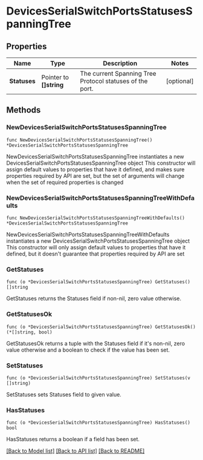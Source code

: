 # DevicesSerialSwitchPortsStatusesSpanningTree

## Properties

Name | Type | Description | Notes
------------ | ------------- | ------------- | -------------
**Statuses** | Pointer to **[]string** | The current Spanning Tree Protocol statuses of the port. | [optional] 

## Methods

### NewDevicesSerialSwitchPortsStatusesSpanningTree

`func NewDevicesSerialSwitchPortsStatusesSpanningTree() *DevicesSerialSwitchPortsStatusesSpanningTree`

NewDevicesSerialSwitchPortsStatusesSpanningTree instantiates a new DevicesSerialSwitchPortsStatusesSpanningTree object
This constructor will assign default values to properties that have it defined,
and makes sure properties required by API are set, but the set of arguments
will change when the set of required properties is changed

### NewDevicesSerialSwitchPortsStatusesSpanningTreeWithDefaults

`func NewDevicesSerialSwitchPortsStatusesSpanningTreeWithDefaults() *DevicesSerialSwitchPortsStatusesSpanningTree`

NewDevicesSerialSwitchPortsStatusesSpanningTreeWithDefaults instantiates a new DevicesSerialSwitchPortsStatusesSpanningTree object
This constructor will only assign default values to properties that have it defined,
but it doesn't guarantee that properties required by API are set

### GetStatuses

`func (o *DevicesSerialSwitchPortsStatusesSpanningTree) GetStatuses() []string`

GetStatuses returns the Statuses field if non-nil, zero value otherwise.

### GetStatusesOk

`func (o *DevicesSerialSwitchPortsStatusesSpanningTree) GetStatusesOk() (*[]string, bool)`

GetStatusesOk returns a tuple with the Statuses field if it's non-nil, zero value otherwise
and a boolean to check if the value has been set.

### SetStatuses

`func (o *DevicesSerialSwitchPortsStatusesSpanningTree) SetStatuses(v []string)`

SetStatuses sets Statuses field to given value.

### HasStatuses

`func (o *DevicesSerialSwitchPortsStatusesSpanningTree) HasStatuses() bool`

HasStatuses returns a boolean if a field has been set.


[[Back to Model list]](../README.md#documentation-for-models) [[Back to API list]](../README.md#documentation-for-api-endpoints) [[Back to README]](../README.md)


